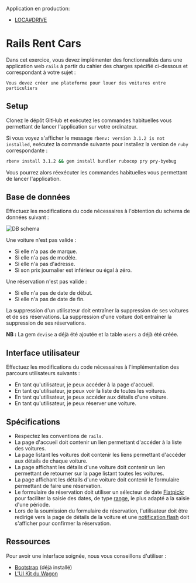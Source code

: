 
Application en production:
- <a href="http://www.projectest.store/" target="_blank">LOCA#DRIVE</a>


# Rails Rent Cars

Dans cet exercice, vous devez implémenter des fonctionnalités dans une application web `rails` à partir du cahier des charges spécifié ci-dessous et correspondant à votre sujet :

```
Vous devez créer une plateforme pour louer des voitures entre particuliers
```

## Setup

Clonez le dépôt GitHub et exécutez les commandes habituelles vous permettant de lancer l'application sur votre ordinateur.

Si vous voyez s'afficher le message `rbenv: version 3.1.2 is not installed`, exécutez la commande suivante pour installez la version de `ruby` correspondante :

```bash
rbenv install 3.1.2 && gem install bundler rubocop pry pry-byebug
```

Vous pourrez alors réexécuter les commandes habituelles vous permettant de lancer l'application.

## Base de données

Effectuez les modifications du code nécessaires à l'obtention du schema de données suivant :

<img src="https://raw.githubusercontent.com/lewagon/fullstack-images/master/assess/rent_car_db_schema.png" alt="DB schema">

Une voiture n'est pas valide :

- Si elle n'a pas de marque.
- Si elle n'a pas de modèle.
- Si elle n'a pas d'adresse.
- Si son prix journalier est inférieur ou égal à zéro.

Une réservation n'est pas valide :

- Si elle n'a pas de date de début.
- Si elle n'a pas de date de fin.

La suppression d'un utilisateur doit entraîner la suppression de ses voitures et de ses réservations. La suppression d'une voiture doit entraîner la suppression de ses réservations.

**NB :** La gem `devise` a déjà été ajoutée et la table `users` a déjà été créée.

## Interface utilisateur

Effectuez les modifications du code nécessaires à l'implémentation des parcours utilisateurs suivants :

- En tant qu'utilisateur, je peux accéder à la page d'accueil.
- En tant qu'utilisateur, je peux voir la liste de toutes les voitures.
- En tant qu'utilisateur, je peux accéder aux détails d'une voiture.
- En tant qu'utilisateur, je peux réserver une voiture.

## Spécifications

- Respectez les conventions de `rails`.
- La page d'accueil doit contenir un lien permettant d'accéder à la liste des voitures.
- La page listant les voitures doit contenir les liens permettant d'accéder aux détails de chaque voiture.
- La page affichant les détails d'une voiture doit contenir un lien permettant de retourner sur la page listant toutes les voitures.
- La page affichant les détails d'une voiture doit contenir le formulaire permettant de faire une réservation.
- Le formulaire de réservation doit utiliser un sélecteur de date <a href="https://flatpickr.js.org/examples/" target="_blank">Flatpickr</a> pour faciliter la saisie des dates, de type <a href="https://flatpickr.js.org/examples/#range-calendar" target="_blank">range</a>, le plus adapté a la saisie d'une période.
- Lors de la soumission du formulaire de réservation, l'utilisateur doit être redirigé vers la page de détails de la voiture et une <a href="https://www.rubyguides.com/2019/11/rails-flash-messages/" target="_blank">notification flash</a> doit s'afficher pour confirmer la réservation.

## Ressources

Pour avoir une interface soignée, nous vous conseillons d'utiliser :

- <a href="https://getbootstrap.com/docs/5.1/getting-started/introduction/" target="_blank">Bootstrap</a> (déjà installé)
- <a href="https://uikit.lewagon.com/" target="_blank">L'UI Kit du Wagon</a>
